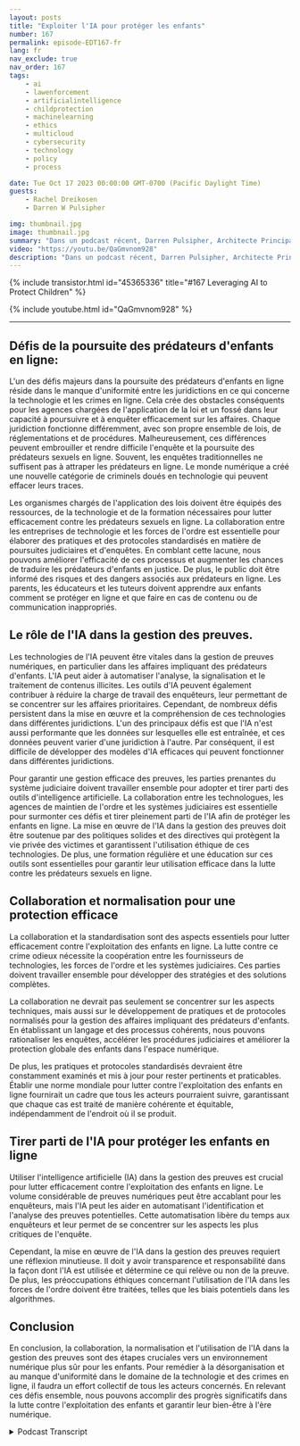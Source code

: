 ```yaml
---
layout: posts
title: "Exploiter l'IA pour protéger les enfants"
number: 167
permalink: episode-EDT167-fr
lang: fr
nav_exclude: true
nav_order: 167
tags:
    - ai
    - lawenforcement
    - artificialintelligence
    - childprotection
    - machinelearning
    - ethics
    - multicloud
    - cybersecurity
    - technology
    - policy
    - process

date: Tue Oct 17 2023 00:00:00 GMT-0700 (Pacific Daylight Time)
guests:
    - Rachel Dreikosen
    - Darren W Pulsipher

img: thumbnail.jpg
image: thumbnail.jpg
summary: "Dans un podcast récent, Darren Pulsipher, Architecte Principal des Solutions du Secteur Public chez Intel, a accueilli Rachel Driekosen, Directrice Technique chez Intel, pour discuter de l'utilisation de l'IA dans la protection des enfants en ligne. L'épisode aborde les défis liés aux poursuites et à la découverte des prédateurs d'enfants, le rôle de l'IA dans la gestion des preuves, ainsi que l'importance de la collaboration et des pratiques standardisées."
video: "https://youtu.be/QaGmvnom928"
description: "Dans un podcast récent, Darren Pulsipher, Architecte Principal des Solutions du Secteur Public chez Intel, a accueilli Rachel Driekosen, Directrice Technique chez Intel, pour discuter de l'utilisation de l'IA dans la protection des enfants en ligne. L'épisode aborde les défis liés aux poursuites et à la découverte des prédateurs d'enfants, le rôle de l'IA dans la gestion des preuves, ainsi que l'importance de la collaboration et des pratiques standardisées."
---
```


<div>
{% include transistor.html id="45365336" title="#167 Leveraging AI to Protect Children" %}

{% include youtube.html id="QaGmvnom928" %}
</div>

---

## Défis de la poursuite des prédateurs d'enfants en ligne:

L'un des défis majeurs dans la poursuite des prédateurs d'enfants en ligne réside dans le manque d'uniformité entre les juridictions en ce qui concerne la technologie et les crimes en ligne. Cela crée des obstacles conséquents pour les agences chargées de l'application de la loi et un fossé dans leur capacité à poursuivre et à enquêter efficacement sur les affaires. Chaque juridiction fonctionne différemment, avec son propre ensemble de lois, de réglementations et de procédures. Malheureusement, ces différences peuvent embrouiller et rendre difficile l'enquête et la poursuite des prédateurs sexuels en ligne. Souvent, les enquêtes traditionnelles ne suffisent pas à attraper les prédateurs en ligne. Le monde numérique a créé une nouvelle catégorie de criminels doués en technologie qui peuvent effacer leurs traces.

Les organismes chargés de l'application des lois doivent être équipés des ressources, de la technologie et de la formation nécessaires pour lutter efficacement contre les prédateurs sexuels en ligne. La collaboration entre les entreprises de technologie et les forces de l'ordre est essentielle pour élaborer des pratiques et des protocoles standardisés en matière de poursuites judiciaires et d'enquêtes. En comblant cette lacune, nous pouvons améliorer l'efficacité de ces processus et augmenter les chances de traduire les prédateurs d'enfants en justice. De plus, le public doit être informé des risques et des dangers associés aux prédateurs en ligne. Les parents, les éducateurs et les tuteurs doivent apprendre aux enfants comment se protéger en ligne et que faire en cas de contenu ou de communication inappropriés.

## Le rôle de l'IA dans la gestion des preuves.

Les technologies de l'IA peuvent être vitales dans la gestion de preuves numériques, en particulier dans les affaires impliquant des prédateurs d'enfants. L'IA peut aider à automatiser l'analyse, la signalisation et le traitement de contenus illicites. Les outils d'IA peuvent également contribuer à réduire la charge de travail des enquêteurs, leur permettant de se concentrer sur les affaires prioritaires. Cependant, de nombreux défis persistent dans la mise en œuvre et la compréhension de ces technologies dans différentes juridictions. L'un des principaux défis est que l'IA n'est aussi performante que les données sur lesquelles elle est entraînée, et ces données peuvent varier d'une juridiction à l'autre. Par conséquent, il est difficile de développer des modèles d'IA efficaces qui peuvent fonctionner dans différentes juridictions.

Pour garantir une gestion efficace des preuves, les parties prenantes du système judiciaire doivent travailler ensemble pour adopter et tirer parti des outils d'intelligence artificielle. La collaboration entre les technologues, les agences de maintien de l'ordre et les systèmes judiciaires est essentielle pour surmonter ces défis et tirer pleinement parti de l'IA afin de protéger les enfants en ligne. La mise en œuvre de l'IA dans la gestion des preuves doit être soutenue par des politiques solides et des directives qui protègent la vie privée des victimes et garantissent l'utilisation éthique de ces technologies. De plus, une formation régulière et une éducation sur ces outils sont essentielles pour garantir leur utilisation efficace dans la lutte contre les prédateurs sexuels en ligne.

## Collaboration et normalisation pour une protection efficace

La collaboration et la standardisation sont des aspects essentiels pour lutter efficacement contre l'exploitation des enfants en ligne. La lutte contre ce crime odieux nécessite la coopération entre les fournisseurs de technologies, les forces de l'ordre et les systèmes judiciaires. Ces parties doivent travailler ensemble pour développer des stratégies et des solutions complètes.

La collaboration ne devrait pas seulement se concentrer sur les aspects techniques, mais aussi sur le développement de pratiques et de protocoles normalisés pour la gestion des affaires impliquant des prédateurs d'enfants. En établissant un langage et des processus cohérents, nous pouvons rationaliser les enquêtes, accélérer les procédures judiciaires et améliorer la protection globale des enfants dans l'espace numérique.

De plus, les pratiques et protocoles standardisés devraient être constamment examinés et mis à jour pour rester pertinents et praticables. Établir une norme mondiale pour lutter contre l'exploitation des enfants en ligne fournirait un cadre que tous les acteurs pourraient suivre, garantissant que chaque cas est traité de manière cohérente et équitable, indépendamment de l'endroit où il se produit.

## Tirer parti de l'IA pour protéger les enfants en ligne

Utiliser l'intelligence artificielle (IA) dans la gestion des preuves est crucial pour lutter efficacement contre l'exploitation des enfants en ligne. Le volume considérable de preuves numériques peut être accablant pour les enquêteurs, mais l'IA peut les aider en automatisant l'identification et l'analyse des preuves potentielles. Cette automatisation libère du temps aux enquêteurs et leur permet de se concentrer sur les aspects les plus critiques de l'enquête.

Cependant, la mise en œuvre de l'IA dans la gestion des preuves requiert une réflexion minutieuse. Il doit y avoir transparence et responsabilité dans la façon dont l'IA est utilisée et détermine ce qui relève ou non de la preuve. De plus, les préoccupations éthiques concernant l'utilisation de l'IA dans les forces de l'ordre doivent être traitées, telles que les biais potentiels dans les algorithmes.

## Conclusion

En conclusion, la collaboration, la normalisation et l'utilisation de l'IA dans la gestion des preuves sont des étapes cruciales vers un environnement numérique plus sûr pour les enfants. Pour remédier à la désorganisation et au manque d'uniformité dans le domaine de la technologie et des crimes en ligne, il faudra un effort collectif de tous les acteurs concernés. En relevant ces défis ensemble, nous pouvons accomplir des progrès significatifs dans la lutte contre l'exploitation des enfants et garantir leur bien-être à l'ère numérique.



<details>
<summary> Podcast Transcript </summary>

<p></p>

</details>
